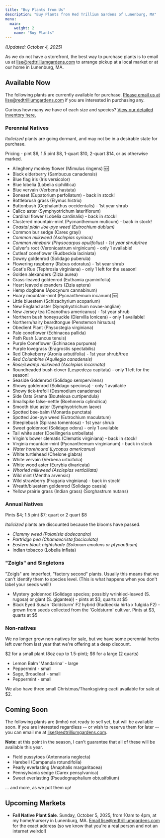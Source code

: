 ```yaml
---
title: "Buy Plants from Us"
description: "Buy Plants from Red Trillium Gardens of Lunenburg, MA"
menu:
  main:
    weight: 2
    name: "Buy Plants"
---
```


_(Updated: October 4, 2025)_

As we do not have a storefront, the best way to purchase plants is to email us at [lise@redtrilliumgardens.com](mailto:lise@redtrilliumgardens.com) to arrange pickup at a local market or at our home in Lunenburg, MA. 

## Available Now

The following plants are currently available for purchase. [Please email us at lise@redtrilliumgardens.com](mailto:lise@redtrilliumgardens.com) if you are interested in purchasing any.

Curious how many we have of each size and species? [View our detailed inventory here.](https://docs.google.com/spreadsheets/d/1FV7iCZJYFeVC55onCDUhkP_r6_sS_5j-vdgNPat4-bk/edit?usp=sharing)

### Perennial Natives

*Italicized* plants are going dormant, and may not be in a desirable state for purchase.

Pricing - pint $6, 1.5 pint $8, 1-quart $10, 2-quart $14, or as otherwise marked.

- Allegheny monkey flower (Mimulus ringens) 🆕
- Black elderberry (Sambucus canadensis)
- Blue flag iris (Iris versicolor)
- Blue lobelia (Lobelia siphilitica)
- Blue vervain (Verbena hastata)
- Boneset (Eupatorium perfoliatum) - back in stock!
- Bottlebrush grass (Elymus histrix)
- Buttonbush (Cephalanthus occidentalis) - 1st year shrub
- Calico aster (Symphyotrichum lateriflorum)
- Cardinal flower (Lobelia cardinalis) - back in stock!
- Clustered mountain-mint (Pycnanthemum muticum) - back in stock!
- *Coastal plain Joe-pye weed (Eutrochium dubium)*
- Common bur sedge (Carex grayi)
- *Common milkweed (Asclepias syriaca)*
- *Common ninebark (Physocarpus opulifolius) - 1st year shrub/tree*
- Culver's root (Veronicastrum virginicum) - only 1 available!
- Cutleaf coneflower (Rudbeckia laciniata)
- Downy goldenrod (Solidago puberula)
- Flowering raspberry (Rubus odoratus) - 1st year shrub
- Goat's Rue (Tephrosia virginiana) - only 1 left for the season!
- Golden alexanders (Zizia aurea)
- Grass-leaved goldenrod (Euthamia graminifolia)
- Heart leaved alexanders (Zizia aptera)
- Hemp dogbane (Apocynum cannabinum)
- Hoary mountain-mint (Pycnanthemum incanum) 🆕
- Little bluestem (Schizachyrium scoparium)
- New England aster (Symphyotrichum novae-angliae)
- New Jersey tea (Ceanothus americanus) - 1st year shrub
- Northern bush honeysuckle (Diervilla lonicera) - only 1 available!
- Northern/hairy beardtongue (Penstemon hirsutus)
- Obedient Plant (Physostegia virginiana)
- Pale coneflower (Echinacea pallida)
- Path Rush (Juncus tenuis)
- Purple Coneflower (Echinacea purpurea)
- Purple lovegrass (Eragrostis spectabilis)
- Red Chokeberry (Aronia arbutifolia) - 1st year shrub/tree
- *Red Columbine (Aquilegia canadensis)*
- *Rose/swamp milkweed (Asclepias incarnata)*
- Roundheaded bush clover (Lespedeza capitata)  - only 1 left for the season!
- Seaside Goldenrod (Solidago sempervirens)
- Showy goldenrod (Solidago speciosa) - only 1 available
- Showy tick-trefoil (Desmodium canadense)
- Side Oats Grama (Bouteloua curtipendula)
- Smallspike false-nettle (Boehmeria cylindrica)
- Smooth blue aster (Symphyotrichum laeve)
- Spotted bee-balm (Monarda punctata)
- Spotted Joe-pye weed (Eutrochium maculatum)
- Steeplebush (Spiraea tomentosa) - 1st year shrub
- Sweet goldenrod (Solidago odora) - only 1 available
- Tall white aster (Doellingeria umbellata)
- Virgin's bower clematis (Clematis virginiana) - back in stock!
- Virginia mountain-mint (Pycnanthemum virginianum) - back in stock
- *Water horehound (Lycopus americanus)*
- White turtlehead (Chelone glabra)
- White vervain (Verbena urticifolia)
- White wood aster (Eurybia divaricata)
- *Whorled milkweed (Asclepias verticillata)*
- Wild mint (Mentha arvensis)
- Wild strawberry (Fragaria virginiana) - back in stock!
- Wreath/bluestem goldenrod (Solidago caesia)
- Yellow prairie grass (Indian grass) (Sorghastrum nutans)

### Annual Natives

Pints $4; 1.5 pint $7; quart or 2 quart $8

*Italicized* plants are discounted because the blooms have passed.

- *Clammy weed (Polanisia dodecandra)*
- *Partridge pea (Chamaecrista fasciculata)*
- *Eastern black nightshade (Solanum emulans or ptycanthum)*
- Indian tobacco (Lobelia inflata)

### "Zoigls" and Singletons

"Zoigls" are imperfect, "factory second" plants. Usually this means that we can't identify them to species level. (This is what happens when you don't label your seeds well!)

- Mystery goldenrod (Solidago species; possibly wrinkled-leaved (S. rugosa) or giant (S. gigantea)) - pints at $3, quarts at $5
- Black Eyed Susan 'Goldsturm' F2 hybrid (Rudbeckia hirta x fulgida F2) - grown from seeds collected from the 'Goldsturm' cultivar.  Pints at $3, quarts at $5

### Non-natives

We no longer grow non-natives for sale, but we have some perennial herbs left over from last year that we're offering at a deep discount.

$2 for a small plant (8oz cup to 1.5-pint); $6 for a large (2 quarts)

- Lemon Balm 'Mandarina' - large
- Peppermint - small
- Sage, Broadleaf - small
- Peppermint - small

We also have three small Christmas/Thanksgiving cacti available for sale at $2. 

## Coming Soon

The following plants are (imho) not ready to sell yet, but will be available soon. If you are interested regardless -- or wish to reserve them for later -- you can email me at lise@redtrilliumgardens.com.

**Note:** at this point in the season, I can't guarantee that all of these will be available this year.

- Field pussytoes (Antennaria neglecta)
- Harebell (Campanula rotundifolia)
- Pearly everlasting (Anaphalis margaritacea)
- Pennsylvania sedge (Carex pensylvanica)
- Sweet everlasting (Pseudognaphalium obtusifolium)

... and more, as we pot them up!

## Upcoming Markets

- **Fall Native Plant Sale**. Sunday, October 5, 2025, from 10am to 4pm, at my home/nursery in Lunenburg, MA. [Email lise@redtrilliumgardens.com](mailto:lise@redtrilliumgardens.com) for the exact address (so we know that you're a real person and not an internet weirdo!)

